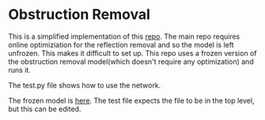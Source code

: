# Obstruction Removal

This is a simplified implementation of this [repo](https://github.com/alex04072000/ObstructionRemoval).
The main repo requires online optimiziation for the reflection removal and so the model is left
unfrozen. This makes it difficult to set up. This repo uses a frozen version of the 
obstruction removal model(which
doesn't require any optimization) and runs it.

The test.py file shows how to use the network.

The frozen model is [here](https://drive.google.com/file/d/1zB0W0aMzey2tCI8SX3jKJrFAeTWdO6ga/view?usp=sharing).
The test file expects the file to be in the top level, but this can be edited.
